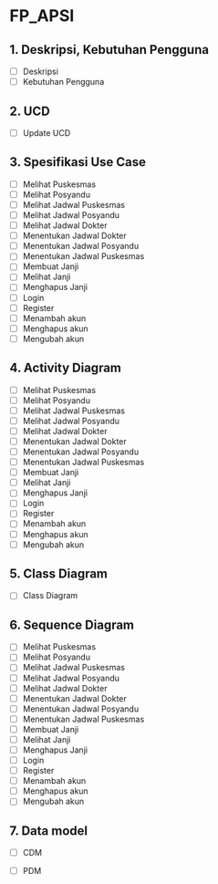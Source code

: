 # FP_APSI
## 1. Deskripsi, Kebutuhan Pengguna
- [ ] Deskripsi
- [ ] Kebutuhan Pengguna
## 2. UCD
- [ ] Update UCD
## 3. Spesifikasi Use Case
- [ ] Melihat Puskesmas
- [ ] Melihat Posyandu
- [ ] Melihat Jadwal Puskesmas
- [ ] Melihat Jadwal Posyandu
- [ ] Melihat Jadwal Dokter
- [ ] Menentukan Jadwal Dokter
- [ ] Menentukan Jadwal Posyandu
- [ ] Menentukan Jadwal Puskesmas
- [ ] Membuat Janji
- [ ] Melihat Janji
- [ ] Menghapus Janji
- [ ] Login
- [ ] Register
- [ ] Menambah akun
- [ ] Menghapus akun
- [ ] Mengubah akun
## 4. Activity Diagram
- [ ] Melihat Puskesmas
- [ ] Melihat Posyandu
- [ ] Melihat Jadwal Puskesmas
- [ ] Melihat Jadwal Posyandu
- [ ] Melihat Jadwal Dokter
- [ ] Menentukan Jadwal Dokter
- [ ] Menentukan Jadwal Posyandu
- [ ] Menentukan Jadwal Puskesmas
- [ ] Membuat Janji
- [ ] Melihat Janji
- [ ] Menghapus Janji
- [ ] Login
- [ ] Register
- [ ] Menambah akun
- [ ] Menghapus akun
- [ ] Mengubah akun
## 5. Class Diagram
- [ ] Class Diagram
## 6. Sequence Diagram
- [ ] Melihat Puskesmas
- [ ] Melihat Posyandu
- [ ] Melihat Jadwal Puskesmas
- [ ] Melihat Jadwal Posyandu
- [ ] Melihat Jadwal Dokter
- [ ] Menentukan Jadwal Dokter
- [ ] Menentukan Jadwal Posyandu
- [ ] Menentukan Jadwal Puskesmas
- [ ] Membuat Janji
- [ ] Melihat Janji
- [ ] Menghapus Janji
- [ ] Login
- [ ] Register
- [ ] Menambah akun
- [ ] Menghapus akun
- [ ] Mengubah akun
## 7. Data model
- [ ] CDM
- [ ] PDM


